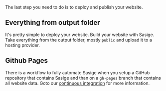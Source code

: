 The last step you need to do is to deploy and publish your website.

## Everything from output folder

It's pretty simple to deploy your website. Build your website with Sasige. Take everything from the output folder, mostly `public` and upload it to a hosting provider.

## Github Pages

There is a workflow to fully automate Sasige when you setup a GitHub repository that contains Sasige and than on a `gh-pages` branch that contains all website data. Goto our [continuous integration](../advanced/continuous-integration.html) for more information. 
